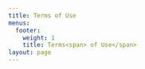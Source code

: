 ```yaml
---
title: Terms of Use
menus:
  footer:
    weight: 1
    title: Terms<span> of Use</span>
layout: page
---
```

